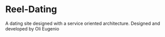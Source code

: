 # Reel-Dating
A dating site designed with a service oriented architecture. 
Designed and developed by Oli Eugenio
